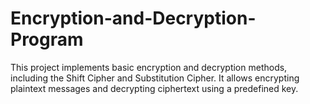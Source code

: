 # Encryption-and-Decryption-Program
This project implements basic encryption and decryption methods, including the Shift Cipher and Substitution Cipher. It allows encrypting plaintext messages and decrypting ciphertext using a predefined key.
